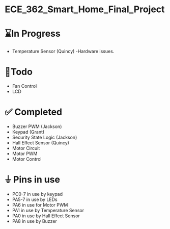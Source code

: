 # ECE_362_Smart_Home_Final_Project

# ⌛In Progress
- Temperature Sensor (Quincy) -Hardware issues.

# 🎯Todo
- Fan Control
- LCD

# ✅ Completed
- Buzzer PWM (Jackson)
- Keypad (Grant)
- Security State Logic (Jackson)
- Hall Effect Sensor (Quincy)
- Motor Circuit
- Motor PWM
- Motor Control

# ⏚ Pins in use
- PC0-7 in use by keypad
- PA5-7 in use by LEDs
- PA6 in use for Motor PWM
- PA1 in use by Temperature Sensor
- PA0 in use by Hall Effect Sensor
- PA8 in use by Buzzer